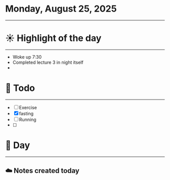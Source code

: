 # Monday, August 25, 2025

---

# ☀️ Highlight of the day  
---
-   Woke up 7:30
-   Completed lecture 3 in night itself
-   

# 🚀 Todo  
---
- [ ]   Exercise
- [x]   fasting
- [ ]   Running
- [ ] 

# 📅 Day  
---




## ☁️ Notes created today

